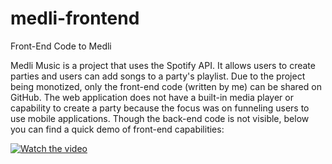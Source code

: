 # medli-frontend
Front-End Code to Medli

Medli Music is a project that uses the Spotify API. It allows users to create parties and users can add songs to a party's playlist. Due to the project being monotized, only the front-end code (written by me) can be shared on GitHub. The web application does not have a built-in media player or capability to create a party because the focus was on funneling users to use mobile applications. Though the back-end code is not visible, below you can find a quick demo of front-end capabilities:

[![Watch the video](https://img.youtube.com/vi/75eV8LJAkNk/UCD8dphjCMkaBI7qEy862Bdw.jpg)](https://youtu.be/75eV8LJAkNk)
